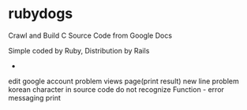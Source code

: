 rubydogs
========

Crawl and Build C Source Code from Google Docs

Simple coded by Ruby, Distribution by Rails

-

edit google account problem
views page(print result) new line problem
korean character in source code do not recognize
Function - error messaging print
